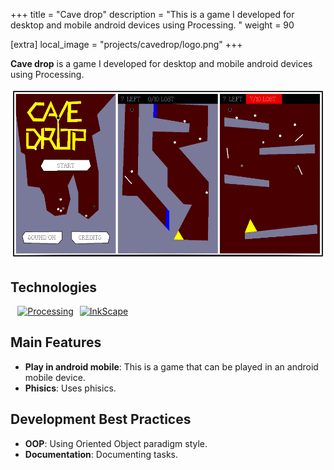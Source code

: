+++
title = "Cave drop"
description = "This is a game I developed for desktop and mobile android devices using Processing. "
weight = 90

[extra]
local_image = "projects/cavedrop/logo.png"
+++

**Cave drop** is a game I developed for desktop and mobile android devices using Processing.

![Cave drop screenshots](./screenshots.png)

## Technologies

<div style="display: flex; flex-wrap: wrap; gap: 10px; margin: .8em">
    <a href="https://processing.org">
        <img src="https://img.shields.io/badge/Processing-00698F?style=flat&logo=processing&logoColor=white" alt="Processing">
    </a>
    <a href="https://www.inkscape.org/">
        <img src="https://img.shields.io/badge/InkScape-000000?style=flat&logo=inkscape&logoColor=white" alt="InkScape">
    </a>
</div>

## Main Features

- **Play in android mobile**: This is a game that can be played in an android mobile device.
- **Phisics**: Uses phisics.

## Development Best Practices

- **OOP**: Using Oriented Object paradigm style.
- **Documentation**: Documenting tasks.
